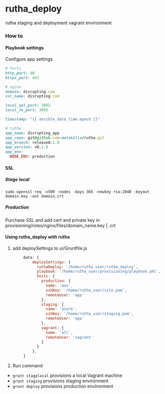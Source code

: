 # rutha_deploy
rutha staging and deployment vagrant environment

### How to

#### Playbook settings

Configure app settings

```ruby
# Ports
http_port: 80
https_port: 443

# nginx
domain: disrupting.com
ssl_name: disrupting.com

local_api_port: 3002
local_fe_port: 3005

timestamp: "{{ ansible_date_time.epoch }}"

# rutha
app_name: disrupting_app
app_repo: git@github.com:molekilla/rutha.git
app_branch: release0.1.0
app_version: v0.1.0
app_env: 
  NODE_ENV: production

```

#### SSL

##### Stage local
`sudo openssl req -x509 -nodes -days 365 -newkey rsa:2048 -keyout domain.key -out domain.crt`

##### Production

Purchase SSL and add cert and private key in provisioning/roles/nginx/files/domain_name.key | .crt

#### Using rutha_deploy with rutha


1. add deploySettings to ui/Gruntfile.js

```javascript
        data: {
            deploySettings: {
              ruthaDeploy: '/home/rutha_user/rutha_deploy',
              playbook: '/home/rutha_user/provisioning/playbook.yml',
              hosts: {
                production: {
                  name: 'aws',
                  sshKey: '/home/rutha_user/site.pem',
                  remoteUser: 'app'
                },
                staging: {
                  name: 'azure',
                  sshKey: '/home/rutha_user/staging.pem',
                  remoteUser: 'app'
                },
                vagrant: {
                  name: 'all',
                  remoteUser: 'vagrant'
                }
              }
            },
        }
```

2. Run command 
 * `grunt stagelocal` provisions a local Vagrant machine
 * `grunt staging` provisions staging environment
 * `grunt deploy` provisions production environment
